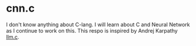 # cnn.c 
I don't know anything about C-lang. I will learn about C and Neural Network as I continue to work on this. This respo is inspired by Andrej Karpathy [llm.c](https://github.com/karpathy/llm.c/blob/master/README.md).

